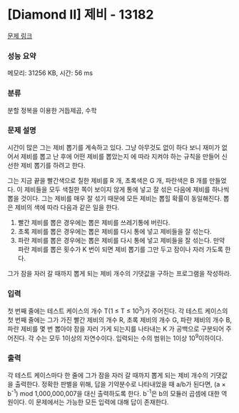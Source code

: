 # [Diamond II] 제비 - 13182 

[문제 링크](https://www.acmicpc.net/problem/13182) 

### 성능 요약

메모리: 31256 KB, 시간: 56 ms

### 분류

분할 정복을 이용한 거듭제곱, 수학

### 문제 설명

<p>시간이 많은 그는 제비 뽑기를 계속하고 있다. 그냥 아무것도 없이 하다 보니 재미가 없어서 제비를 뽑고 난 후에 어떤 제비를 뽑았는지 에 따라 지켜야 하는 규칙을 만들어 신선한 제비 뽑기를 하려고 한다.</p>

<p>그는 지금 끝을 빨간색으로 칠한 제비를 R 개, 초록색은 G 개, 파란색은 B 개를 만들었다. 이 제비들을 모두 색칠한 쪽이 보이지 않게 통에 넣고 잘 섞은 다음에 제비를 하나씩 뽑을 것이다. 그는 제비를 매우 잘 섞기 때문에 모든 제비는 뽑힐 확률이 동일해진다. 뽑은 제비의 색에 따라 다음과 같은 일을 한다.</p>

<ol>
	<li>빨간 제비를 뽑은 경우에는 뽑은 제비를 쓰레기통에 버린다.</li>
	<li>초록 제비를 뽑은 경우에는 뽑은 제비를 다시 통에 넣고 제비들을 잘 섞는다.</li>
	<li>파란 제비를 뽑은 경우에는 뽑은 제비를 다시 통에 넣고 제비들을 잘 섞는다. 만약 파란 제비를 뽑은 횟수가 K 번이 되면 제비 뽑기를 그만 두고 잠이나 자러 가도록 한다.</li>
</ol>

<p>그가 잠을 자러 갈 때까지 뽑게 되는 제비 개수의 기댓값을 구하는 프로그램을 작성하라.</p>

### 입력 

 <p>첫 번째 줄에는 테스트 케이스의 개수 T(1 ≤ T ≤ 10<sup>3</sup>)가 주어진다. 각 테스트 케이스의 첫 번째 줄에는 그가 가진 빨간 제비의 개수 R, 초록 제비의 개수 G, 파란 제비의 개수 B, 파란 제비를 몇 번 뽑아야 잠을 자러 가게 되는지를 나타내는 K 가 공백으로 구분되어 주어진다. 각 수는 모두 1이상의 자연수이다. 입력되는 수의 범위는 1이상 10<sup>9</sup>이하이다.</p>

### 출력 

 <p>각 테스트 케이스마다 한 줄에 그가 잠을 자러 갈 때까지 뽑게 되는 제비 개수의 기댓값을 출력한다. 정확한 판별을 위해, 답을 기약분수로 나타내었을 때 a/b가 된다면, (a × b<sup>-1</sup>) mod 1,000,000,007을 대신 출력하도록 한다. b<sup>-1</sup>은 b의 모듈러 곱셈에 대한 역원이다. 이 문제에서는 가능한 모든 입력에 대해 답이 존재한다.</p>

